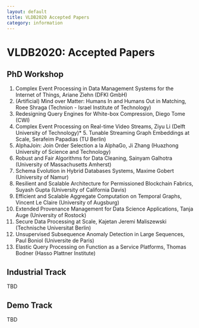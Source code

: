 ```yaml
---
layout: default
title: VLDB2020 Accepted Papers
category: information
---
```


# VLDB2020: Accepted Papers

## PhD Workshop

1. Complex Event Processing in Data Management Systems for the Internet of Things, Ariane Ziehn (DFKI GmbH)
1. (Artificial) Mind over Matter: Humans In and Humans Out in Matching,  Roee Shraga (Technion - Israel Institute of Technology)
1. Redesigning Query Engines for White-box Compression, Diego Tome (CWI)
1. Complex Event Processing on Real-time Video Streams, Ziyu Li (Delft University of Technology)* 5. Tunable Streaming Graph Embeddings at Scale, Serafeim Papadias (TU Berlin)
1. AlphaJoin: Join Order Selection a la AlphaGo, Ji Zhang (Huazhong University of Science and Technology)
1. Robust and Fair Algorithms for Data Cleaning, Sainyam Galhotra (University of Massachusetts Amherst)
1. Schema Evolution in Hybrid Databases Systems, Maxime Gobert (University of Namur)
1. Resilient and Scalable Architecture for Permissioned Blockchain Fabrics, Suyash Gupta (University of California Davis)
1. Efficient and Scalable Aggregate Computation on Temporal Graphs, Vincent Le Claire (University of Augsburg)
1. Extended Provenance Management for Data Science Applications, Tanja Auge (University of Rostock)
1. Secure Data Processing at Scale, Kajetan Jeremi Maliszewski (Technische Universitat Berlin)
1. Unsupervised Subsequence Anomaly Detection in Large Sequences, Paul Boniol (Universite de Paris)
1. Elastic Query Processing on Function as a Service Platforms, Thomas Bodner (Hasso Plattner Institute)

## Industrial Track

TBD

## Demo Track

TBD